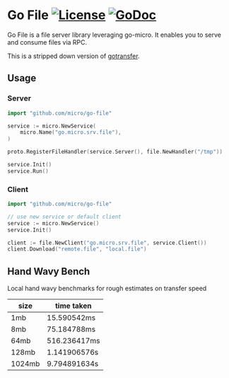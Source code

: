 # Go File [![License](https://img.shields.io/:license-apache-blue.svg)](https://opensource.org/licenses/Apache-2.0) [![GoDoc](https://godoc.org/github.com/micro/go-file?status.svg)](https://godoc.org/github.com/micro/go-file)

Go File is a file server library leveraging go-micro. It enables you to serve and consume files via RPC.

This is a stripped down version of [gotransfer](https://github.com/yanolab/gotransfer).

## Usage


### Server

```go
import "github.com/micro/go-file"

service := micro.NewService(
	micro.Name("go.micro.srv.file"),
)

proto.RegisterFileHandler(service.Server(), file.NewHandler("/tmp"))

service.Init()
service.Run()
```

### Client

```go
import "github.com/micro/go-file"

// use new service or default client
service := micro.NewService()
service.Init()

client := file.NewClient("go.micro.srv.file", service.Client())
client.Download("remote.file", "local.file")
```

## Hand Wavy Bench

Local hand wavy benchmarks for rough estimates on transfer speed

size	|	time taken
----	|	----------
1mb	|	15.590542ms
8mb	|	75.184788ms
64mb	|	516.236417ms
128mb	|	1.141906576s
1024mb	|	9.794891634s
